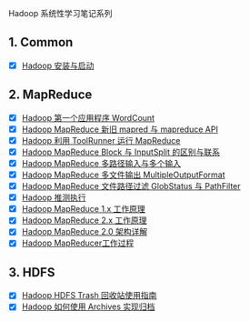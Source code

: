 Hadoop 系统性学习笔记系列

## 1. Common

- [x] [Hadoop 安装与启动](https://smartsi.blog.csdn.net/article/details/53454430)

## 2. MapReduce

- [x] [Hadoop 第一个应用程序 WordCount](https://smartsi.blog.csdn.net/article/details/125581593)
- [x] [Hadoop MapReduce 新旧 mapred 与 mapreduce API](https://smartsi.blog.csdn.net/article/details/125954508)
- [x] [Hadoop 利用 ToolRunner 运行 MapReduce](https://smartsi.blog.csdn.net/article/details/125587610)
- [x] [Hadoop MapReduce Block 与 InputSplit 的区别与联系](https://smartsi.blog.csdn.net/article/details/125960618)
- [x] [Hadoop MapReduce 多路径输入与多个输入](https://smartsi.blog.csdn.net/article/details/54343202)
- [x] [Hadoop MapReduce 多文件输出 MultipleOutputFormat](https://smartsi.blog.csdn.net/article/details/125951366)
- [x] [Hadoop MapReduce 文件路径过滤 GlobStatus 与 PathFilter](https://smartsi.blog.csdn.net/article/details/126112375)
- [x] [Hadoop 推测执行](https://smartsi.blog.csdn.net/article/details/125631879)
- [x] [Hadoop MapReduce 1.x 工作原理](https://smartsi.blog.csdn.net/article/details/126131891)
- [x] [Hadoop MapReduce 2.x 工作原理](https://smartsi.blog.csdn.net/article/details/127661361)
- [x] [Hadoop MapReduce 2.0 架构详解](https://smartsi.blog.csdn.net/article/details/127679690)
- [x] [Hadoop MapReducer工作过程](https://smartsi.blog.csdn.net/article/details/53939546)

## 3. HDFS

- [x] [Hadoop HDFS Trash 回收站使用指南](https://smartsi.blog.csdn.net/article/details/78869778)
- [x] [Hadoop 如何使用 Archives 实现归档](https://smartsi.blog.csdn.net/article/details/53889284)
